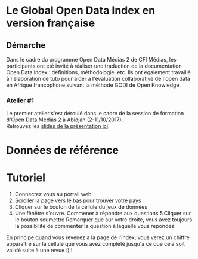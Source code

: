# Le Global Open Data Index en version française

## Démarche
Dans le cadre du programme Open Data Médias 2 de CFI Médias, les participants ont été invité à réaliser une traduction de la documentation Open Data Index : définitions, méthodologie, etc. Ils ont également travaillé à l'élaboration de tuto pour aider à l'évaluation collaborative de l'open data en Afrique francophone suivant la méthode GODI de Open Knowledge.

### Atelier #1
Le premier atelier s'est déroulé dans le cadre de la session de formation d'Open Data Médias 2 à Abidjan (2-11/10/2017).   
Retrouvez les [slides de la présentation ici](https://github.com/datactivist/OpenDataMedias2/blob/master/GODI/Formation%20GODI%20-%20Open%20Data%20Media%202%20(1).pdf). 

# Données de référence


# Tutoriel
1. Connectez vous au portail web
2. Scroller la page vers le bas pour trouver votre pays
3. Cliquer sur le bouton de la céllule du jeux de données
4. Une fênêtre s'ouvre. Commener à répondre aux questions
5.Cliquer sur le bouton soumettre
Remarquer que sur votre droite, vous avez toujours la possibilité de commenter la question à laquelle vous repondez.

En principe quand vous revenez à la page de l'index, vous verez un chiffre apparaître sur la cellule que vous avez complété jusqu'à ce que cela soit validé suite à une revue :) !
